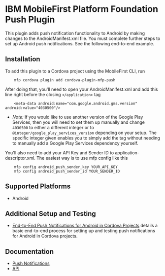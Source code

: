 <!---Licensed Materials - Property of IBM
5725-I43 (C) Copyright IBM Corp. 2015. All Rights Reserved.
US Government Users Restricted Rights - Use, duplication or
disclosure restricted by GSA ADP Schedule Contract with IBM Corp.-->

# IBM MobileFirst Platform Foundation Push Plugin
This plugin adds push notification functionality to Android by making changes to the AndroidManifest.xml file.
You must complete further steps to set up Android push notifications. See the following end-to-end example.

## Installation
To add this plugin to a Cordova project using the MobileFirst CLI, run

		mfp cordova plugin add cordova-plugin-mfp-push

After doing that, you'll need to open your AndroidManifest.xml and add this line right before the closing `</application>` tag

		<meta-data android:name="com.google.android.gms.version" android:value="4030500"/>

- *Note:* If you would like to use another version of the Google Play Services, then you will need to set them up manually and change `4030500` to either a different integer or to `@integer/google_play_services_version` depending on your setup. The specific integer given enables you to simply add the tag without needing to manually add a Google Play Services dependency yourself.

You'll also need to add your API Key and Sender ID to application-descriptor.xml. The easiest way is to use mfp config like this

		mfp config android_push_sender_key YOUR_API_KEY
		mfp config android_push_sender_id YOUR_SENDER_ID

## Supported Platforms
- Android

## Additional Setup and Testing
- [End-to-End Push Notifications for Android in Cordova Projects](E2E_PN_Android_Cordova.md) details a basic end-to-end process for setting up and testing push notifications for Android in Cordova projects.

## Documentation
- [Push Notifications](http://www-01.ibm.com/support/knowledgecenter/SSHS8R_7.1.0/com.ibm.worklight.dev.doc/devref/t_setting_up_push_notification_android.html)
- [API](http://www-01.ibm.com/support/knowledgecenter/SSHS8R_7.1.0/com.ibm.worklight.apiref.doc/html/refjavascript-client/html/WL.Client.Push.html)
